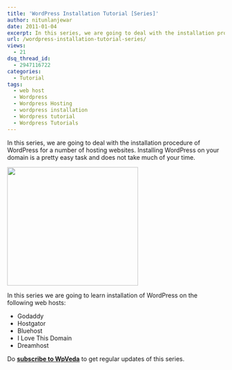 ```yaml
---
title: 'WordPress Installation Tutorial [Series]'
author: nitunlanjewar
date: 2011-01-04
excerpt: In this series, we are going to deal with the installation procedure of WordPress for a number of hosting websites. Installing WordPress on your domain is a pretty easy task and does not take much of your time.
url: /wordpress-installation-tutorial-series/
views:
  - 21
dsq_thread_id:
  - 2947116722
categories:
  - Tutorial
tags:
  - web host
  - Wordpress
  - Wordpress Hosting
  - wordpress installation
  - Wordpress tutorial
  - Wordpress Tutorials
---
```

In this series, we are going to deal with the installation procedure of WordPress for a number of hosting websites. Installing WordPress on your domain is a pretty easy task and does not take much of your time.

[<img class="alignnone size-full  wp-image-50303" src="http://cdn.devilsworkshop.org/files/2011/01/wpveda-wordpress-install.jpg" alt="" width="303" height="274" />][1]

In this series we are going to learn installation of WordPress on the following web hosts:

  * Godaddy
  * Hostgator
  * Bluehost
  * I Love This Domain
  * Dreamhost

Do <a href="http://feeds.wpveda.com/wpveda" onclick="_gaq.push(['_trackEvent', 'outbound-article', 'http://feeds.wpveda.com/wpveda', 'subscribe to WpVeda']);" ><strong>subscribe to WpVeda</strong></a> to get regular updates of this series.

 [1]: http://cdn.devilsworkshop.org/files/2011/01/wpveda-wordpress-install.jpg
